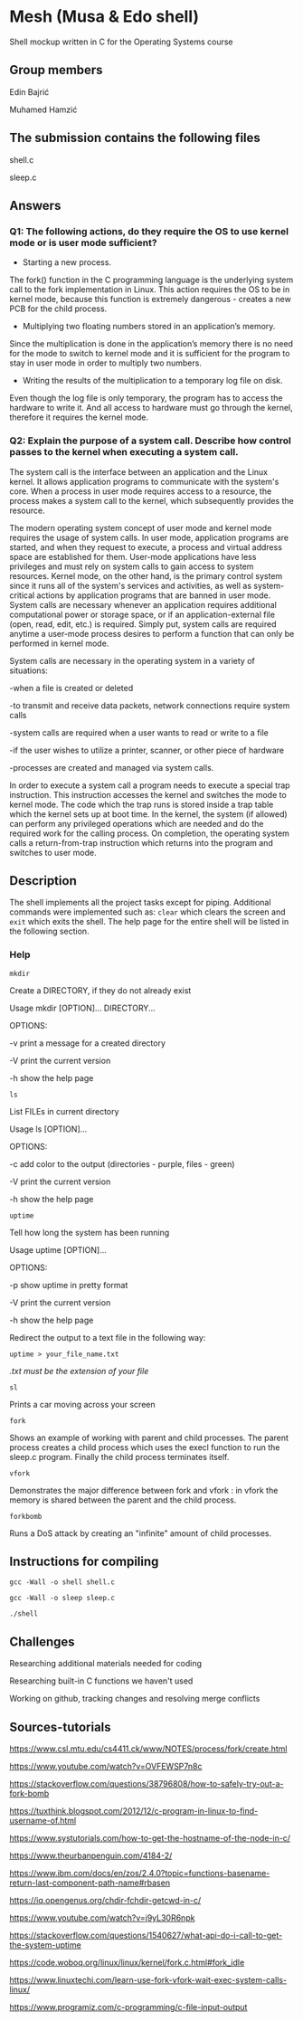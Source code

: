 # Mesh (Musa & Edo shell)
Shell mockup written in C for the Operating Systems course

## Group members

Edin Bajrić

Muhamed Hamzić

## The submission contains the following files

shell.c

sleep.c

## Answers

### Q1: The following actions, do they require the OS to use kernel mode or is user mode sufficient?

- Starting a new process.

The fork() function in the C programming language is the underlying system call to the fork implementation in Linux. This action requires the OS to be in kernel mode, because this function is extremely dangerous - creates a new PCB for the child process.

- Multiplying two floating numbers stored in an application’s memory.

Since the multiplication is done in the application’s memory there is no need for the mode to switch to kernel mode and it is sufficient for the program to stay in user mode in order to multiply two numbers.

- Writing the results of the multiplication to a temporary log file on disk.

Even though the log file is only temporary, the program has to access the hardware to write it. And all access to hardware must go through the kernel, therefore it requires the kernel mode.

### Q2: Explain the purpose of a system call. Describe how control passes to the kernel when executing a system call.

The system call is the interface between an application and the Linux kernel.
It allows application programs to communicate with the system's core.
When a process in user mode requires access to a resource, the process makes a system call to the kernel, which subsequently provides the resource.

The modern operating system concept of user mode and kernel mode requires the usage of system calls. In user mode, application programs are started, and when they request to execute, a process and virtual address space are established for them. User-mode applications have less privileges and must rely on system calls to gain access to system resources. Kernel mode, on the other hand, is the primary control system since it runs all of the system's services and activities, as well as system-critical actions by application programs that are banned in user mode. System calls are necessary whenever an application requires additional computational power or storage space, or if an application-external file (open, read, edit, etc.) is required. Simply put, system calls are required anytime a user-mode process desires to perform a function that can only be performed in kernel mode.

System calls are necessary in the operating system in a variety of situations:

-when a file is created or deleted

-to transmit and receive data packets, network connections require system calls

-system calls are required when a user wants to read or write to a file

-if the user wishes to utilize a printer, scanner, or other piece of hardware

-processes are created and managed via system calls.

In order to execute a system call a program needs to execute a special trap instruction. This instruction accesses the kernel and switches the mode to kernel mode. The code which the trap runs is stored inside a trap table which the kernel sets up at boot time. In the kernel, the system (if allowed) can perform any privileged operations which are needed and do the required work for the calling process. On completion, the operating system calls a return-from-trap instruction which returns into the program and switches to user mode.

## Description

The shell implements all the project tasks except for piping. Additional commands were implemented such as: `clear` which clears the screen and `exit` which exits the shell. The help page for the entire shell will be listed in the following section.

### Help
`mkdir` 

Create a DIRECTORY, if they do not already exist

Usage mkdir [OPTION]... DIRECTORY...

OPTIONS:

-v print a message for a created directory

-V print the current version

-h show the help page

`ls`

List FILEs in current directory 

Usage ls [OPTION]...

OPTIONS:

-c add color to the output (directories - purple, files - green)

-V print the current version

-h show the help page

`uptime`

Tell how long the system has been running

Usage uptime [OPTION]...

OPTIONS:

-p show uptime in pretty format

-V print the current version

-h show the help page

Redirect the output to a text file in the following way:

`uptime > your_file_name.txt`

*.txt must be the extension of your file*

`sl`
 
Prints a car moving across your screen

`fork`

Shows an example of working with parent and child processes. The parent process creates a child process which uses the execl function to run the sleep.c program. Finally the child process terminates itself.

`vfork`

Demonstrates the major difference between fork and vfork : in vfork the memory is shared between the parent and the child process.

`forkbomb`

Runs a DoS attack by creating an "infinite" amount of child processes.


## Instructions for compiling

`gcc -Wall -o shell shell.c`

`gcc -Wall -o sleep sleep.c`

`./shell`


## Challenges

Researching additional materials needed for coding

Researching built-in C functions we haven't used

Working on github, tracking changes and resolving merge conflicts

## Sources-tutorials

https://www.csl.mtu.edu/cs4411.ck/www/NOTES/process/fork/create.html

https://www.youtube.com/watch?v=OVFEWSP7n8c

https://stackoverflow.com/questions/38796808/how-to-safely-try-out-a-fork-bomb

https://tuxthink.blogspot.com/2012/12/c-program-in-linux-to-find-username-of.html

https://www.systutorials.com/how-to-get-the-hostname-of-the-node-in-c/

https://www.theurbanpenguin.com/4184-2/

https://www.ibm.com/docs/en/zos/2.4.0?topic=functions-basename-return-last-component-path-name#rbasen

https://iq.opengenus.org/chdir-fchdir-getcwd-in-c/

https://www.youtube.com/watch?v=j9yL30R6npk

https://stackoverflow.com/questions/1540627/what-api-do-i-call-to-get-the-system-uptime

https://code.woboq.org/linux/linux/kernel/fork.c.html#fork_idle

https://www.linuxtechi.com/learn-use-fork-vfork-wait-exec-system-calls-linux/

https://www.programiz.com/c-programming/c-file-input-output



